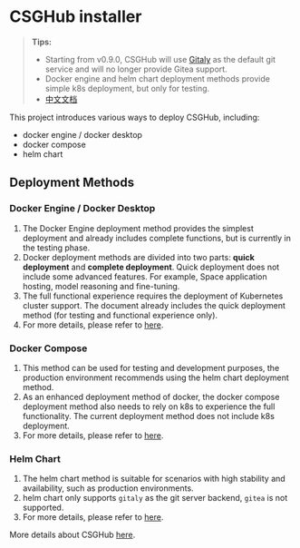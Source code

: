 # CSGHub installer

> **Tips:**
>
> - Starting from v0.9.0, CSGHub will use [Gitaly](https://gitlab.com/gitlab-org/gitaly) as the default git service and will no longer provide Gitea support.
> - Docker engine and helm chart deployment methods provide simple k8s deployment, but only for testing.
> - [中文文档](docs/zh/README_cn.md)

This project introduces various ways to deploy CSGHub, including:

- docker engine / docker desktop
- docker compose
- helm chart

## Deployment Methods

### Docker Engine / Docker Desktop

1. The Docker Engine deployment method provides the simplest deployment and already includes complete functions, but is currently in the testing phase.
2. Docker deployment methods are divided into two parts: **quick deployment** and **complete deployment**. Quick deployment does not include some advanced features. For example, Space application hosting, model reasoning and fine-tuning.
3. The full functional experience requires the deployment of Kubernetes cluster support. The document already includes the quick deployment method (for testing and functional experience only).
4. For more details, please refer to [here](docker/README.md).

### Docker Compose

1. This method can be used for testing and development purposes, the production environment recommends using the helm chart deployment method.
2. As an enhanced deployment method of docker, the docker compose deployment method also needs to rely on k8s to experience the full functionality. The current deployment method does not include k8s deployment.
3. For more details, please refer to [here](docker-compose/README.md).

### Helm Chart

1. The helm chart method is suitable for scenarios with high stability and availability, such as production environments.
2. helm chart only supports `gitaly` as the git server backend,  `gitea` is not supported.
3. For more details, please refer to [here](helm-chart/README.md).


More details about CSGHub [here](https://github.com/OpenCSGs/CSGHub).
